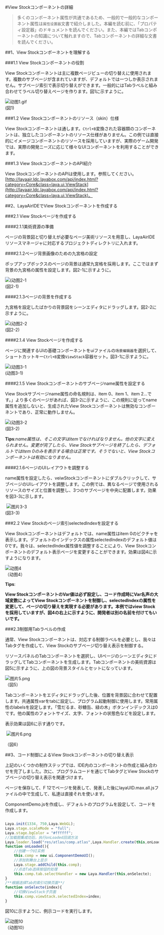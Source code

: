 #View Stockコンポーネントの詳細

>多くのコンポーネント属性が共通であるため、一般的で一般的なコンポーネント属性は`属性设置器`文書で紹介しました。本編を読む前に、「プロパティ設定器」のドキュメントを読んでください。また、本編ではTabコンポーネントの知識について触れますので、Tabコンポーネントの詳細な文書を読んでください。

##1、View Stockコンポーネントを理解する

###1.1 View Stockコンポーネントの役割

View Stockコンポーネントは主に複数ページビューの切り替えに使用されます。複数のサブページが含まれていますが、デフォルトでは一つしか表示されません。サブページ索引で表示切り替えができます。一般的にはTabラベルと組み合わせてラベル切り替えページを作ります。図1に示すように。

![动图1.gif](img/1.gif)<br/>(図1)

###1.2 View Stockコンポーネントのリソース（skin）仕様

View Stockコンポーネントは通します。`Ctrl+B`変換された容器類のコンポーネントは、独立したコンポーネントのリソース仕様がありません。この例では直接的にイメージコンポーネントのリソースを採用していますが、実際のゲーム開発では、実際の開発ニーズに応じて様々なUIコンポーネントを利用することができます。

###1.3 View StockコンポーネントのAPI紹介

View StockコンポーネントのAPIは使用します。参照してください。[http://layaair.ldc.layabox.com/api/index.html?category=Core&class=laya.ui.ViewStack](http://layaair.ldc.layabox.com/api/index.html?category=Core&class=laya.ui.ViewStack)。



##2、LayaAirIDEでView Stockコンポーネントを作成する

###2.1 View Stockページを作成する

####2.1.1美術資源の準備

ページの背景図と切り替えが必要なページ美術リソースを用意し、LayaAirIDEリソースマネージャに対応するプロジェクトディレクトリに入れます。

####2.1.2ページ背景画像のための九宮格の設定

ポップアップボックスのページの背景は通常九宮格を採用します。ここではまず背景の九宮格の属性を設定します。図2-1に示すように。

![(动图2-1](img/2-1.gif)<br/>(図2-1)

####2.1.3ページの背景を作成する

九宮格を設定したばかりの背景図をシーンエディタにドラッグします。図2-2に示すように。

![(动图2-2](img/2-2.gif)<br/>(図2-2)

####2.1.4 View Stockページを作成する

ページに関連するUIの基礎コンポーネントをuiファイルの`场景编辑器`を選択して、ショートカットキー`Ctrl+B`変換`ViewStack`容器セット。図3-1に示すように。

![(动图3-1](img/3-1.gif) <br /> (动图3-1)







####2.1.5 View Stockコンポーネントのサブページname属性を設定する

View Stockサブページname属性の命名規則は、item 0、item 1、item 2…です。」より多くのページがあれば、図3-2に示すように、この規則に従ってname属性を追加しないと、生成されたView Stockコンポーネントは無効なコンポーネントであり、正常に動作しません。

![(动图3-2](img/3-2.gif)<br/>(図3-2)

**Tips**:*name属性は、そこの文字はitemでなければなりません。他の文字に変えられません。変更が完了したら、View Stockサブページを終了したら、デフォルトではitem 0のみを表示する場合は正常です。そうでないと、View Stockコンポーネントは有効になりません。*



####2.1.6ページのUIレイアウトを調整する

name属性を設定したら、veiwStockコンポーネントにダブルクリックして、サブページのUIレイアウトを調整します。この例では、異なるページで使用されるリソースのサイズと位置を調整し、3つのサブページを中央に配置します。効果を図3-3に示します。



​        ![图片3-3](img/3-3.png)<br/>(図3-3)



###2.2 View Stockのページ索引selectedIndexを設定する

View Stockコンポーネントはデフォルトでは、name属性はitem 0のピクチャを表示します。デフォルトのインデックスの属性selectedIndexのデフォルト値は0です。我々は、selectedIndex属性値を調整することにより、View Stockコンポーネントのデフォルト表示ページを変更することができます。効果は図4に示すようになります。

![动图4](img/4.gif)<br/>（动图4）


**Tips**:

**View StockコンポーネントのVar値は必ず設定し、コード作成時にVar名声の大域変数によってView Stockコンポーネントを制御し、selectedIndexの属性を変更して、ページの切り替えを実現する必要があります。本例ではview Stockを採用していますが、図4の右上に示すように、開発者は別の名前を付けてもいいです。**



###2.3制御用Tabラベルの作成

通常、View Stockコンポーネントは、対応する制御ラベルを必要とし、我々はTabタグを作成して、View Stockのサブページ切り替え表示を制御する。

リソースパネルのTabコンポーネントを選択し、UIページのシーンエディタにドラッグしてTabコンポーネントを生成します。Tabコンポーネントの美術資源は図5に示すように、上の図の背景スタイルとセットになっています。

​![图片5.png](img/5.png)<br/>
（図5）

Tabコンポーネントをエディタにドラッグした後、位置を背景図に合わせて配置します。共通属性varをtabに設定し、プログラム起動制御に使用します。常用属性のlabelsを設定します。「雪だるま、砂糖缶、緑の木」ボタンインデックスは0です。他の属性のフォントサイズ、太字、フォントの状態色などを設定します。

表示効果は図6に示す通りです。



​        ![图片6.png](img/6.png)<br/>

（図6）



##3、コード制御によるView Stockコンポーネントの切り替え表示

上記のいくつかの制作ステップでは、IDE内のコンポーネントの作成と組み合わせを完了しました。次に、プログラムコードを通じてTabタグとView Stockのサブページの切り替え表示を関連づけます。

ページを保存して、F 12でページを発表して、発表した後にlayaUID.max.all.jsファイルの中で生成して、私達は直接それを使います。



ComponentDemo.jsを作成し、デフォルトのプログラムを設定して、コードを作成します。


```javascript

Laya.init(1334, 750,Laya.WebGL);
Laya.stage.scaleMode = "full";
Laya.stage.bgColor = "#ffffff";
//加载图集成功后，执行onLoaded回调方法
Laya.loader.load("res/atlas/comp.atlas",Laya.Handler.create(this,onLoaded));
function onLoaded(){
    //创建一个UI实例
    this.comp = new ui.ComponentDemoUI();
    //添加到舞台上显示
    Laya.stage.addChild(this.comp);
    //点击Tab选择按钮的处理
    this.comp.tab.selectHandler = new Laya.Handler(this,onSelecte);
}
/**根据选择Tab的索引切换页面**/
function onSelecte(index){
    //切换ViewStack子页面
    this.comp.viewStack.selectedIndex=index;
}
```


図10に示すように、例示コードを実行します。

![动图10](img/1.gif)<br/>（动图10） 